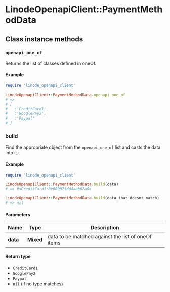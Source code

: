 # LinodeOpenapiClient::PaymentMethodData

## Class instance methods

### `openapi_one_of`

Returns the list of classes defined in oneOf.

#### Example

```ruby
require 'linode_openapi_client'

LinodeOpenapiClient::PaymentMethodData.openapi_one_of
# =>
# [
#   :'CreditCard1',
#   :'GooglePay2',
#   :'Paypal'
# ]
```

### build

Find the appropriate object from the `openapi_one_of` list and casts the data into it.

#### Example

```ruby
require 'linode_openapi_client'

LinodeOpenapiClient::PaymentMethodData.build(data)
# => #<CreditCard1:0x00007fdd4aab02a0>

LinodeOpenapiClient::PaymentMethodData.build(data_that_doesnt_match)
# => nil
```

#### Parameters

| Name | Type | Description |
| ---- | ---- | ----------- |
| **data** | **Mixed** | data to be matched against the list of oneOf items |

#### Return type

- `CreditCard1`
- `GooglePay2`
- `Paypal`
- `nil` (if no type matches)

